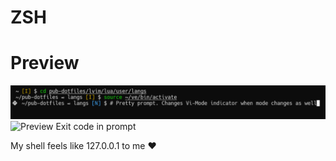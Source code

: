# ZSH

# Preview
![Preview Image of Prompt](preview-prompt.png?raw=true 'Preview')
![Preview Exit code in prompt](https://i.imgur.com/wxYOt6k.png)

My shell feels like 127.0.0.1 to me ❤️
